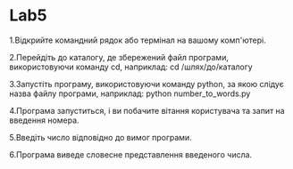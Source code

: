# Lab5
1.Відкрийте командний рядок або термінал на вашому комп'ютері.

2.Перейдіть до каталогу, де збережений файл програми, використовуючи команду cd, наприклад: cd /шлях/до/каталогу

3.Запустіть програму, використовуючи команду python, за якою слідує назва файлу програми, наприклад: python number_to_words.py

4.Програма запуститься, і ви побачите вітання користувача та запит на введення номера.

5.Введіть число відповідно до вимог програми.

6.Програма виведе словесне представлення введеного числа.
